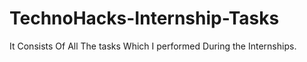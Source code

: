 # TechnoHacks-Internship-Tasks
It Consists Of All The tasks Which I performed During the Internships.
